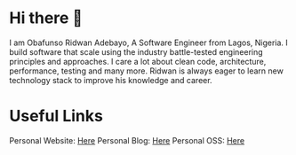 # Hi there 👋

I am Obafunso Ridwan Adebayo, A Software Engineer from Lagos, Nigeria. I build software that scale using the industry battle-tested engineering principles and approaches. I care a lot about clean code, architecture, performance, testing and many more. Ridwan is always eager to learn new technology stack to improve his knowledge and career.

# Useful Links
Personal Website: [Here](https://ridwanobafunso.xyz)
Personal Blog: [Here](https://blog.ridwanobafunso.xyz)
Personal OSS: [Here](https://ridwanobafunso.xyz/oss)

